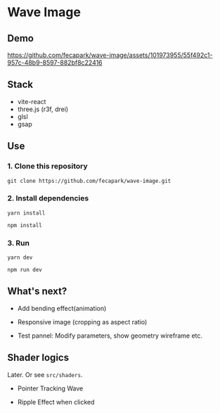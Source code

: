 # Wave Image

## Demo

https://github.com/fecapark/wave-image/assets/101973955/55f492c1-957c-48b9-8597-882bf8c22416

## Stack

- vite-react
- three.js (r3f, drei)
- glsl
- gsap

## Use

### 1. Clone this repository

```
git clone https://github.com/fecapark/wave-image.git
```

### 2. Install dependencies

```
yarn install
```

```
npm install
```

### 3. Run

```
yarn dev
```

```
npm run dev
```

## What's next?

- Add bending effect(animation)

- Responsive image (cropping as aspect ratio)

- Test pannel: Modify parameters, show geometry wireframe etc.

## Shader logics

Later. Or see `src/shaders`.

- Pointer Tracking Wave

- Ripple Effect when clicked
